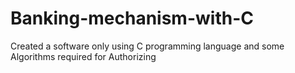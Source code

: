 # Banking-mechanism-with-C
Created a software only using C programming language and some Algorithms required for Authorizing
